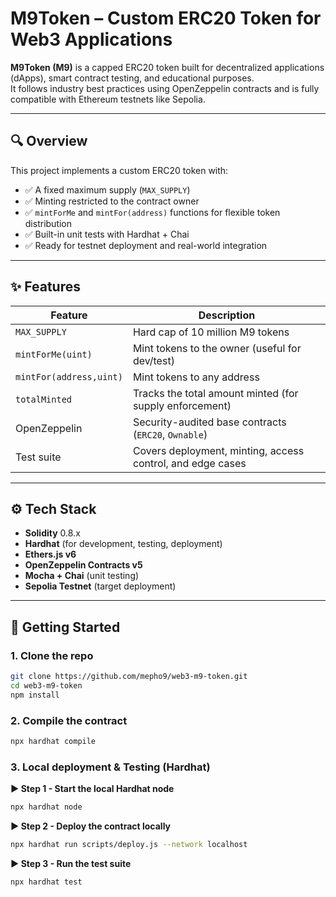 # M9Token – Custom ERC20 Token for Web3 Applications

**M9Token (M9)** is a capped ERC20 token built for decentralized applications (dApps), smart contract testing, and educational purposes.  
It follows industry best practices using OpenZeppelin contracts and is fully compatible with Ethereum testnets like Sepolia.

---

## 🔍 Overview

This project implements a custom ERC20 token with:

- ✅ A fixed maximum supply (`MAX_SUPPLY`)
- ✅ Minting restricted to the contract owner
- ✅ `mintForMe` and `mintFor(address)` functions for flexible token distribution
- ✅ Built-in unit tests with Hardhat + Chai
- ✅ Ready for testnet deployment and real-world integration

---

## ✨ Features

| Feature              | Description |
|----------------------|-------------|
| `MAX_SUPPLY`         | Hard cap of 10 million M9 tokens |
| `mintForMe(uint)`    | Mint tokens to the owner (useful for dev/test) |
| `mintFor(address,uint)` | Mint tokens to any address |
| `totalMinted`        | Tracks the total amount minted (for supply enforcement) |
| OpenZeppelin         | Security-audited base contracts (`ERC20`, `Ownable`) |
| Test suite           | Covers deployment, minting, access control, and edge cases |

---

## ⚙️ Tech Stack

- **Solidity** 0.8.x
- **Hardhat** (for development, testing, deployment)
- **Ethers.js v6**
- **OpenZeppelin Contracts v5**
- **Mocha + Chai** (unit testing)
- **Sepolia Testnet** (target deployment)

---

## 🚀 Getting Started

### 1. Clone the repo

```bash
git clone https://github.com/mepho9/web3-m9-token.git
cd web3-m9-token
npm install
```

### 2. Compile the contract

```bash
npx hardhat compile
```

### 3. Local deployment & Testing (Hardhat)

**▶️ Step 1 - Start the local Hardhat node**

```bash
npx hardhat node
```
**▶️ Step 2 - Deploy the contract locally**

```bash
npx hardhat run scripts/deploy.js --network localhost
```
**▶️ Step 3 - Run the test suite**

```bash
npx hardhat test
```
